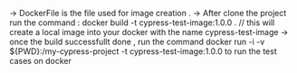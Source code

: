-> DockerFile is the file used for image creation .
-> After clone the project run the command :  docker build -t cypress-test-image:1.0.0 .    // this will create a local image into your docker with the name cypress-test-image 
-> once the build successfullt done , run the command  docker run -i -v ${PWD}:/my-cypress-project -t cypress-test-image:1.0.0 to run the test cases on docker 